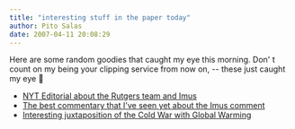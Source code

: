 ```yaml
---
title: "interesting stuff in the paper today"
author: Pito Salas
date: 2007-04-11 20:08:29
---
```



Here are some random goodies that caught my eye this morning. Don' t count on
my being your clipping service from now on, -- these just caught my eye 🙂

  * [NYT Editorial about the Rutgers team and Imus](<http://www.nytimes.com/2007/04/11/opinion/11wed2.html?_r=1&oref=slogin>)
  * [The best commentary that I've seen yet about the Imus comment](<http://www.nytimes.com/2007/04/11/opinion/11wed2.html>)
  * [Interesting juxtaposition of the Cold War with Global Warming](<http://www.nytimes.com/2007/04/11/opinion/11wed4.html>)



